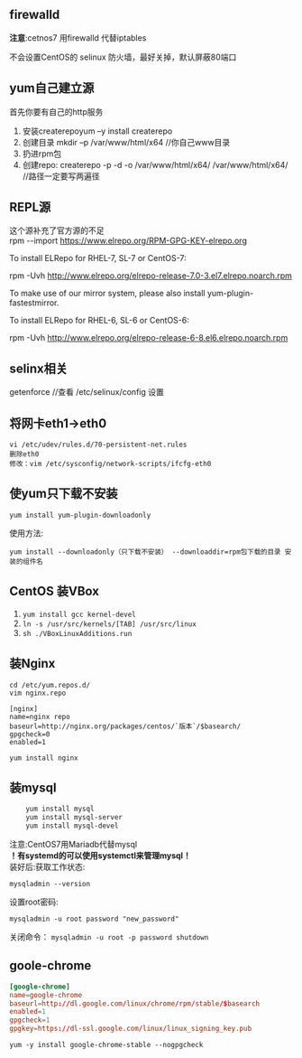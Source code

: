 ## firewalld

**注意**:cetnos7 用firewalld 代替iptables

不会设置CentOS的 selinux 防火墙，最好关掉，默认屏蔽80端口 

## yum自己建立源 
首先你要有自己的http服务

1. 安装createrepoyum –y install createrepo  
2. 创建目录 mkdir –p /var/www/html/x64 //你自己www目录
3. 扔进rpm包
4. 创建repo: createrepo -p -d -o /var/www/html/x64/ /var/www/html/x64/  
//路径一定要写两遍径  

## REPL源
这个源补充了官方源的不足  
rpm --import https://www.elrepo.org/RPM-GPG-KEY-elrepo.org

To install ELRepo for RHEL-7, SL-7 or CentOS-7:

rpm -Uvh http://www.elrepo.org/elrepo-release-7.0-3.el7.elrepo.noarch.rpm

To make use of our mirror system, please also install yum-plugin-fastestmirror.

To install ELRepo for RHEL-6, SL-6 or CentOS-6:

rpm -Uvh http://www.elrepo.org/elrepo-release-6-8.el6.elrepo.noarch.rpm


## selinx相关
getenforce //查看
/etc/selinux/config 设置
## 将网卡eth1->eth0
    vi /etc/udev/rules.d/70-persistent-net.rules
    删除eth0
    修改：vim /etc/sysconfig/network-scripts/ifcfg-eth0
## 使yum只下载不安装  

    yum install yum-plugin-downloadonly
使用方法:  

    yum install --downloadonly（只下载不安装） --downloaddir=rpm包下载的目录 安装的组件名

## CentOS 装VBox
1. `yum install gcc kernel-devel`  
2. `ln -s /usr/src/kernels/[TAB] /usr/src/linux`  
3. `sh ./VBoxLinuxAdditions.run`  

## 装Nginx
    cd /etc/yum.repos.d/
    vim nginx.repo

    [nginx]
    name=nginx repo
    baseurl=http://nginx.org/packages/centos/`版本`/$basearch/
    gpgcheck=0
    enabled=1  

    yum install nginx

## 装mysql
```sh
    yum install mysql
    yum install mysql-server
    yum install mysql-devel
```
注意:CentOS7用Mariadb代替mysql  
**！有systemd的可以使用systemctl来管理mysql！**  
装好后:获取工作状态:  

    mysqladmin --version  
设置root密码:  

    mysqladmin -u root password "new_password"  
关闭命令：
`mysqladmin -u root -p password shutdown`



## goole-chrome
```conf
[google-chrome]
name=google-chrome
baseurl=http://dl.google.com/linux/chrome/rpm/stable/$basearch
enabled=1
gpgcheck=1
gpgkey=https://dl-ssl.google.com/linux/linux_signing_key.pub
```
`yum -y install google-chrome-stable --nogpgcheck`


